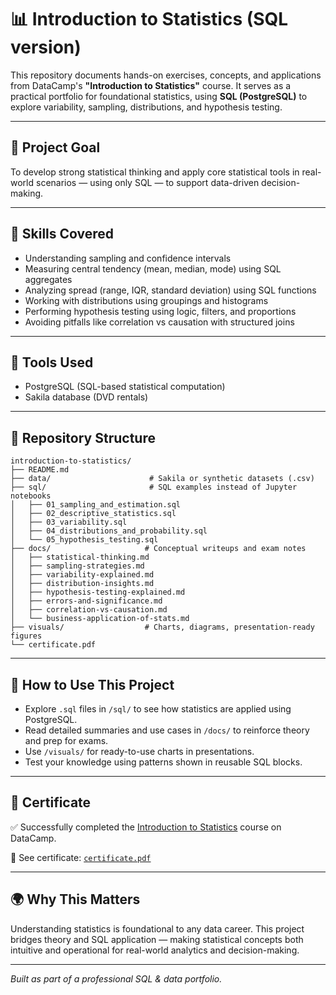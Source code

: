 # 📊 Introduction to Statistics (SQL version)

This repository documents hands-on exercises, concepts, and applications from DataCamp's **"Introduction to Statistics"** course. It serves as a practical portfolio for foundational statistics, using **SQL (PostgreSQL)** to explore variability, sampling, distributions, and hypothesis testing.

---

## 🎯 Project Goal

To develop strong statistical thinking and apply core statistical tools in real-world scenarios — using only SQL — to support data-driven decision-making.

---

## 🧠 Skills Covered

* Understanding sampling and confidence intervals
* Measuring central tendency (mean, median, mode) using SQL aggregates
* Analyzing spread (range, IQR, standard deviation) using SQL functions
* Working with distributions using groupings and histograms
* Performing hypothesis testing using logic, filters, and proportions
* Avoiding pitfalls like correlation vs causation with structured joins

---

## 🧰 Tools Used

* PostgreSQL (SQL-based statistical computation)
* Sakila database (DVD rentals)

---

## 📁 Repository Structure

```
introduction-to-statistics/
├── README.md
├── data/                      # Sakila or synthetic datasets (.csv)
├── sql/                       # SQL examples instead of Jupyter notebooks
│   ├── 01_sampling_and_estimation.sql
│   ├── 02_descriptive_statistics.sql
│   ├── 03_variability.sql
│   ├── 04_distributions_and_probability.sql
│   └── 05_hypothesis_testing.sql
├── docs/                     # Conceptual writeups and exam notes
│   ├── statistical-thinking.md
│   ├── sampling-strategies.md
│   ├── variability-explained.md
│   ├── distribution-insights.md
│   ├── hypothesis-testing-explained.md
│   ├── errors-and-significance.md
│   ├── correlation-vs-causation.md
│   └── business-application-of-stats.md
├── visuals/                  # Charts, diagrams, presentation-ready figures
└── certificate.pdf
```

---

## 🚀 How to Use This Project

* Explore `.sql` files in `/sql/` to see how statistics are applied using PostgreSQL.
* Read detailed summaries and use cases in `/docs/` to reinforce theory and prep for exams.
* Use `/visuals/` for ready-to-use charts in presentations.
* Test your knowledge using patterns shown in reusable SQL blocks.

---

## 📎 Certificate

✅ Successfully completed the [Introduction to Statistics](https://app.datacamp.com/learn/courses/introduction-to-statistics) course on DataCamp.

📄 See certificate: [`certificate.pdf`](https://www.datacamp.com/statement-of-accomplishment/course/586ff048ffd8a83683182dcb482b8c75bf27b2a9?raw=1)

---

## 🌍 Why This Matters

Understanding statistics is foundational to any data career. This project bridges theory and SQL application — making statistical concepts both intuitive and operational for real-world analytics and decision-making.

---

*Built as part of a professional SQL & data portfolio.*
